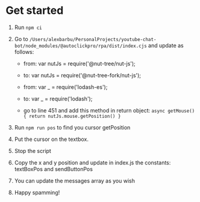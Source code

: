 # Get started

1. Run `npm ci`
2. Go to `/Users/alexbarbu/PersonalProjects/youtube-chat-bot/node_modules/@autoclickpro/rpa/dist/index.cjs` and update as follows:

   - from: var nutJs = require('@nut-tree/nut-js');
   - to: var nutJs = require('@nut-tree-fork/nut-js');

   - from: var _ = require('lodash-es');
   - to: var _ = require('lodash');

   - go to line 451 and add this method in return object:
       `async getMouse() {
         return nutJs.mouse.getPosition()
       }`

3. Run `npm run pos` to find you cursor getPosition
4. Put the cursor on the textbox.
5. Stop the script
6. Copy the x and y position and update in index.js the constants: textBoxPos and sendButtonPos
7. You can update the messages array as you wish
8. Happy spamming!
